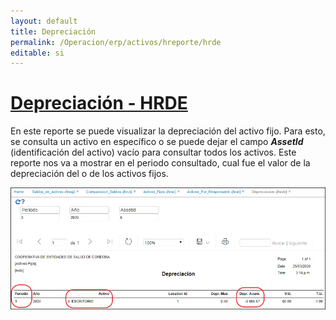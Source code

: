 ```yaml
---
layout: default
title: Depreciación
permalink: /Operacion/erp/activos/hreporte/hrde
editable: si
---
```


# [**Depreciación - HRDE**](http://docs.oasiscom.com/Operacion/erp/activos/hreporte/hrde)

En este reporte se puede visualizar la depreciación del activo fijo.  Para esto, se consulta un activo en específico o se puede dejar el campo **_AssetId_** (identificación del activo) vacío para consultar todos los activos.  Este reporte nos va a mostrar en el periodo consultado, cual fue el valor de la depreciación del o de los activos fijos.  

![](hrde1.png)  



